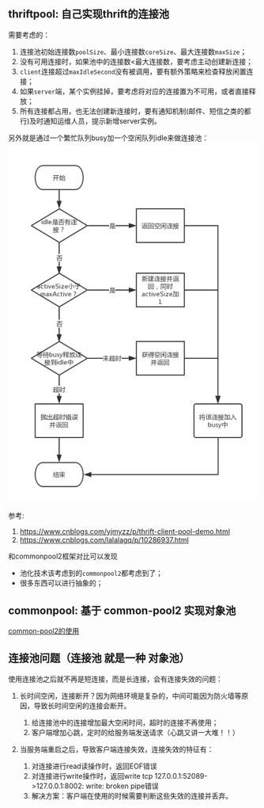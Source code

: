 ## thriftpool: 自己实现thrift的连接池
需要考虑的：
1. 连接池初始连接数`poolSize`、最小连接数`coreSize`、最大连接数`maxSize`；
2. 没有可用连接时，如果池中的连接数<最大连接数，要考虑主动创建新连接；
3. `client`连接超过`maxIdleSecond`没有被调用，要有额外策略来检查释放闲置连接；
4. 如果`server`端，某个实例挂掉，要考虑将对应的连接置为不可用，或者直接释放；
5. 所有连接都占用，也无法创建新连接时，要有通知机制(邮件、短信之类的都行)及时通知运维人员，提示新增server实例。

另外就是通过一个繁忙队列busy加一个空闲队列idle来做连接池：
![](../../../../../../resources/queuepool.png)

参考:
1. https://www.cnblogs.com/yjmyzz/p/thrift-client-pool-demo.html
2. https://www.cnblogs.com/lalalagq/p/10286937.html

和commonpool2框架对比可以发现
* 池化技术该考虑到的`commonpool2`都考虑到了；
* 很多东西可以进行抽象的；

## commonpool: 基于 common-pool2 实现对象池

[common-pool2的使用](https://www.cnblogs.com/lighten/p/7375611.html)


## 连接池问题（连接池 就是一种 对象池）

使用连接池之后就不再是短连接，而是长连接，会有连接失效的问题：
1. 长时间空闲，连接断开？因为网络环境是复杂的，中间可能因为防火墙等原因，导致长时间空闲的连接会断开。
    1. 给连接池中的连接增加最大空闲时间，超时的连接不再使用；
    2. 客户端增加心跳，定时的给服务端发送请求（心跳又讲一大堆！！）
    
2. 当服务端重启之后，导致客户端连接失效，连接失效的特征有：
    1. 对连接进行read读操作时，返回EOF错误
    2. 对连接进行write操作时，返回write tcp 127.0.0.1:52089->127.0.0.1:8002: write: broken pipe错误
    3. 解决方案：客户端在使用的时候需要判断这些失效的连接并丢弃。

